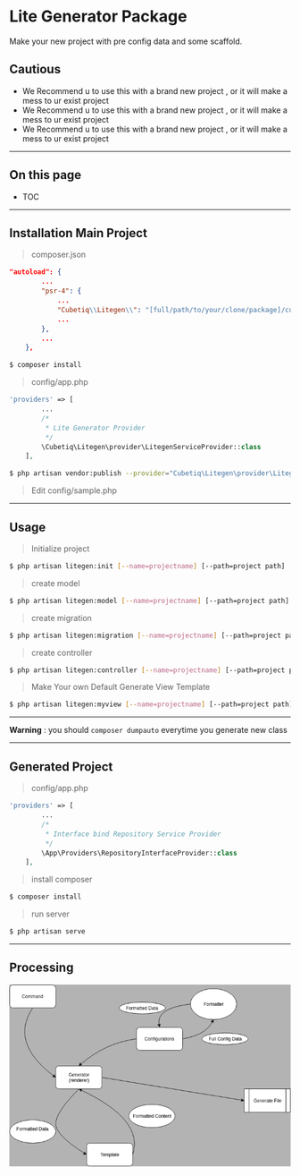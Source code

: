 # Lite Generator Package
Make your new project with pre config data and some scaffold.

## Cautious
- We Recommend u to use this with a brand new project , or it will make a mess to ur exist project
- We Recommend u to use this with a brand new project , or it will make a mess to ur exist project
- We Recommend u to use this with a brand new project , or it will make a mess to ur exist project

----

## On this page

- TOC

----
## Installation Main Project

> composer.json

``` json
"autoload": {
        ...
        "psr-4": {
            ...
            "Cubetiq\\Litegen\\": "[full/path/to/your/clone/package]/cubetiq/litegen/src",
            ...
        },
        ...
    },
```

``` sh
$ composer install
```

> config/app.php

``` php
'providers' => [
        ...
        /*
         * Lite Generator Provider
         */
        \Cubetiq\Litegen\provider\LitegenServiceProvider::class
    ],
```

``` sh
$ php artisan vendor:publish --provider="Cubetiq\Litegen\provider\LitegenServiceProvider"
```

> Edit config/sample.php

----
## Usage

> Initialize project

``` sh
$ php artisan litegen:init [--name=projectname] [--path=project path]
```



> create model

``` sh
$ php artisan litegen:model [--name=projectname] [--path=project path]
```

> create migration

``` sh
$ php artisan litegen:migration [--name=projectname] [--path=project path] [--seeder : make seeder and factory]
```


> create controller

``` sh
$ php artisan litegen:controller [--name=projectname] [--path=project path] [-R : with route] [-I : with view] 
```
> Make Your own Default Generate View Template

``` sh
$ php artisan litegen:myview [--name=projectname] [--path=project path]
```
----
**Warning** :
you should `composer dumpauto` everytime you generate new class 

----
## Generated Project


> config/app.php

``` php
'providers' => [
        ...
        /*
         * Interface bind Repository Service Provider
         */
        \App\Providers\RepositoryInterfaceProvider::class
    ],
```


> install composer

``` sh
$ composer install
```

> run server
``` sh
$ php artisan serve
```

----
## Processing
<img src="./docs/litegen.png"
     alt="Lite Generator"
     style="float: left; margin-right: 10px;" />


